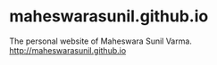 # maheswarasunil.github.io
The personal website of Maheswara Sunil Varma. http://maheswarasunil.github.io
